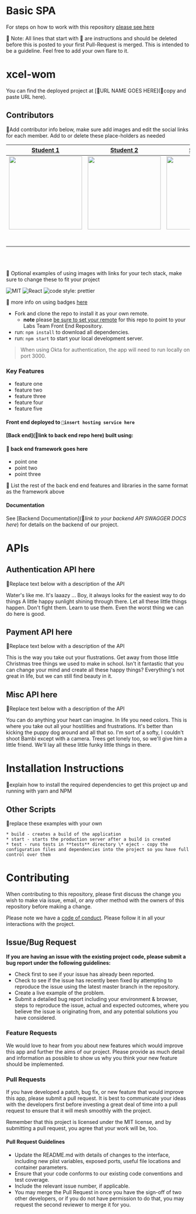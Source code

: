 # Basic SPA

For steps on how to work with this repository [please see here](https://docs.labs.lambdaschool.com/labs-spa-starter/)

🚫 Note: All lines that start with 🚫 are instructions and should be deleted before this is posted to your first Pull-Request is merged. This is intended to be a guideline. Feel free to add your own flare to it.

# xcel-wom



You can find the deployed project at [🚫URL NAME GOES HERE](🚫copy and paste URL here).

## Contributors

🚫Add contributor info below, make sure add images and edit the social links for each member. Add to or delete these place-holders as needed

|                                                      [Student 1](https://github.com/)                                                       |                                                       [Student 2](https://github.com/)                                                        |                                                      [Student 3](https://github.com/)                                                       |                                                       [Student 4](https://github.com/)                                                        |                                                      [Sophia Jung](https://github.com/sophiasagan)                                                       |
| :-----------------------------------------------------------------------------------------------------------------------------------------: | :-------------------------------------------------------------------------------------------------------------------------------------------: | :-----------------------------------------------------------------------------------------------------------------------------------------: | :-------------------------------------------------------------------------------------------------------------------------------------------: | :-----------------------------------------------------------------------------------------------------------------------------------------: |
| [<img src="https://www.dalesjewelers.com/wp-content/uploads/2018/10/placeholder-silhouette-male.png" width = "200" />](https://github.com/) | [<img src="https://www.dalesjewelers.com/wp-content/uploads/2018/10/placeholder-silhouette-female.png" width = "200" />](https://github.com/) | [<img src="https://www.dalesjewelers.com/wp-content/uploads/2018/10/placeholder-silhouette-male.png" width = "200" />](https://github.com/) | [<img src="https://www.dalesjewelers.com/wp-content/uploads/2018/10/placeholder-silhouette-female.png" width = "200" />](https://github.com/) | [<img src="https://www.dalesjewelers.com/wp-content/uploads/2018/10/placeholder-silhouette-male.png" width = "200" />](https://github.com/) |
|                                [<img src="https://github.com/favicon.ico" width="15"> ](https://github.com/)                                |                            [<img src="https://github.com/favicon.ico" width="15"> ](https://github.com/honda0306)                             |                          [<img src="https://github.com/favicon.ico" width="15"> ](https://github.com/Mister-Corn)                           |                          [<img src="https://github.com/favicon.ico" width="15"> ](https://github.com/NandoTheessen)                           |                           [<img src="https://github.com/favicon.ico" width="15"> ](https://github.com/wvandolah)                            |
|                [ <img src="https://static.licdn.com/sc/h/al2o9zrvru7aqj8e1x2rzsrca" width="15"> ](https://www.linkedin.com/)                |                 [ <img src="https://static.licdn.com/sc/h/al2o9zrvru7aqj8e1x2rzsrca" width="15"> ](https://www.linkedin.com/)                 |                [ <img src="https://static.licdn.com/sc/h/al2o9zrvru7aqj8e1x2rzsrca" width="15"> ](https://www.linkedin.com/)                |                 [ <img src="https://static.licdn.com/sc/h/al2o9zrvru7aqj8e1x2rzsrca" width="15"> ](https://www.linkedin.com/)                 |                [ <img src="https://static.licdn.com/sc/h/al2o9zrvru7aqj8e1x2rzsrca" width="15"> ](https://www.linkedin.com/in/sophiabraddockjung/)                |

<br>
<br>

🚫 Optional examples of using images with links for your tech stack, make sure to change these to fit your project

![MIT](https://img.shields.io/packagist/l/doctrine/orm.svg)
![React](https://img.shields.io/badge/react-v16.7.0--alpha.2-blue.svg)
![code style: prettier](https://img.shields.io/badge/code_style-prettier-ff69b4.svg?style=flat-square)

🚫 more info on using badges [here](https://github.com/badges/shields)

- Fork and clone the repo to install it as your own remote.
  - **note** please [be sure to set your remote](https://help.github.jp/enterprise/2.11/user/articles/changing-a-remote-s-url/) for this repo to point to your Labs Team Front End Repository.
- run: `npm install` to download all dependencies.
- run: `npm start` to start your local development server.

> When using Okta for authentication, the app will need to run locally on port 3000.

### Key Features

- feature one
- feature two
- feature three
- feature four
- feature five

#### Front end deployed to `🚫insert hosting service here`

#### [Back end](🚫link to back end repo here) built using:

#### 🚫 back end framework goes here

- point one
- point two
- point three

🚫 List the rest of the back end end features and libraries in the same format as the framework above

#### Documentation

See [Backend Documentation](🚫*link to your backend API SWAGGER DOCS here*) for details on the backend of our project.

# APIs

## Authentication API here

🚫Replace text below with a description of the API

Water's like me. It's laaazy ... Boy, it always looks for the easiest way to do things A little happy sunlight shining through there. Let all these little things happen. Don't fight them. Learn to use them. Even the worst thing we can do here is good.

## Payment API here

🚫Replace text below with a description of the API

This is the way you take out your flustrations. Get away from those little Christmas tree things we used to make in school. Isn't it fantastic that you can change your mind and create all these happy things? Everything's not great in life, but we can still find beauty in it.

## Misc API here

🚫Replace text below with a description of the API

You can do anything your heart can imagine. In life you need colors. This is where you take out all your hostilities and frustrations. It's better than kicking the puppy dog around and all that so. I'm sort of a softy, I couldn't shoot Bambi except with a camera. Trees get lonely too, so we'll give him a little friend. We'll lay all these little funky little things in there.

# Installation Instructions

🚫explain how to install the required dependencies to get this project up and running with yarn and NPM

## Other Scripts

🚫replace these examples with your own

    * build - creates a build of the application
    * start - starts the production server after a build is created
    * test - runs tests in **tests** directory \* eject - copy the configuration files and dependencies into the project so you have full control over them

# Contributing

When contributing to this repository, please first discuss the change you wish to make via issue, email, or any other method with the owners of this repository before making a change.

Please note we have a [code of conduct](./CODE_OF_CONDUCT.md). Please follow it in all your interactions with the project.

## Issue/Bug Request

**If you are having an issue with the existing project code, please submit a bug report under the following guidelines:**

- Check first to see if your issue has already been reported.
- Check to see if the issue has recently been fixed by attempting to reproduce the issue using the latest master branch in the repository.
- Create a live example of the problem.
- Submit a detailed bug report including your environment & browser, steps to reproduce the issue, actual and expected outcomes, where you believe the issue is originating from, and any potential solutions you have considered.

### Feature Requests

We would love to hear from you about new features which would improve this app and further the aims of our project. Please provide as much detail and information as possible to show us why you think your new feature should be implemented.

### Pull Requests

If you have developed a patch, bug fix, or new feature that would improve this app, please submit a pull request. It is best to communicate your ideas with the developers first before investing a great deal of time into a pull request to ensure that it will mesh smoothly with the project.

Remember that this project is licensed under the MIT license, and by submitting a pull request, you agree that your work will be, too.

#### Pull Request Guidelines

- Update the README.md with details of changes to the interface, including new plist variables, exposed ports, useful file locations and container parameters.
- Ensure that your code conforms to our existing code conventions and test coverage.
- Include the relevant issue number, if applicable.
- You may merge the Pull Request in once you have the sign-off of two other developers, or if you do not have permission to do that, you may request the second reviewer to merge it for you.
